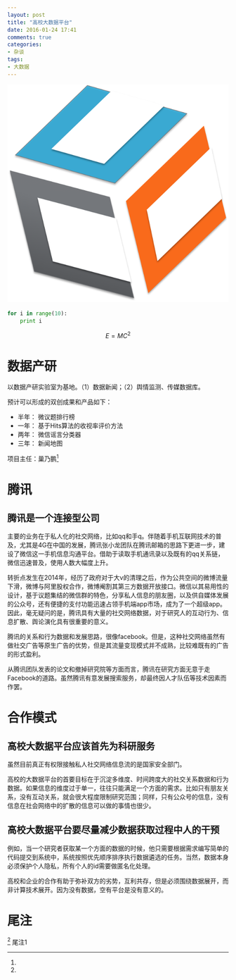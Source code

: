 ```yaml
---
layout: post
title: "高校大数据平台"
date: 2016-01-24 17:41
comments: true
categories:
- 杂谈
tags:
- 大数据
---
```


![](../img/cube.png)

```python
for i in range(10):
    print i
```


$$
E = MC^2
$$


# 数据产研

以数据产研实验室为基地。（1）数据新闻；（2）舆情监测、传媒数据库。

预计可以形成的双创成果和产品如下：
- 半年： 微议题排行榜
- 一年： 基于Hits算法的收视率评价方法
- 两年： 微信谣言分类器
- 三年： 新闻地图

项目主任：巢乃鹏[^1]


# 腾讯



## 腾讯是一个连接型公司

主要的业务在于私人化的社交网络，比如qq和手q。伴随着手机互联网技术的普及，尤其是4G在中国的发展，腾讯张小龙团队在腾讯邮箱的思路下更进一步，建设了微信这一手机信息沟通平台。借助于读取手机通讯录以及既有的qq关系链，微信迅速普及，使用人数大幅度上升。

转折点发生在2014年，经历了政府对于大v的清理之后，作为公共空间的微博流量下滑，微博与阿里股权合作，微博阉割其第三方数据开放接口。微信以其易用性的设计，基于议题集结的微信群的特色，分享私人信息的朋友圈，以及供自媒体发展的公众号，还有便捷的支付功能迅速占领手机端app市场，成为了一个超级app。因此，毫无疑问的是，腾讯具有大量的社交网络数据，对于研究人的互动行为、信息扩散、舆论演化具有很重要的意义。

腾讯的关系和行为数据和发展思路，很像facebook。但是，这种社交网络虽然有做社交广告等原生广告的优势，但是其流量变现模式并不成熟，比较难既有的广告的形式盈利。

从腾讯团队发表的论文和撤掉研究院等方面而言，腾讯在研究方面无意于走Facebook的道路。虽然腾讯有意发展搜索服务，却最终因人才队伍等技术因素而作罢。

# 合作模式

## 高校大数据平台应该首先为科研服务

虽然目前真正有权限接触私人社交网络信息流的是国家安全部门。

高校的大数据平台的首要目标在于沉淀多维度、时间跨度大的社交关系数据和行为数据。如果信息的维度过于单一，往往只能满足一个方面的需求。比如只有朋友关系，没有互动关系，就会很大程度限制研究范围；同样，只有公众号的信息，没有信息在社会网络中的扩散的信息可以做的事情也很少。

## 高校大数据平台要尽量减少数据获取过程中人的干预

例如，当一个研究者获取某一个方面的数据的时候，他只需要根据需求编写简单的代码提交到系统中，系统按照优先顺序排序执行数据遴选的任务。当然，数据本身必须保护个人隐私，所有个人的id需要做匿名化处理。

高校和企业的合作有助于弥补双方的劣势，互利共存，但是必须围绕数据展开，而非计算技术展开。因为没有数据，空有平台是没有意义的。

# 尾注

[^1] 尾注1





[^1]: 